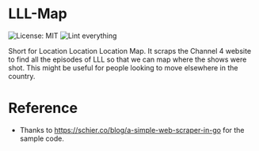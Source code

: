 # LLL-Map

![License: MIT](https://img.shields.io/badge/License-MIT-green.svg)
![Lint everything](https://github.com/ankur22/lll-map/workflows/Lint%20everything/badge.svg)

Short for Location Location Location Map. It scraps the Channel 4 website to find all the episodes of LLL so that we can map where the shows were shot. This might be useful for people looking to move elsewhere in the country.

# Reference

* Thanks to https://schier.co/blog/a-simple-web-scraper-in-go for the sample code.